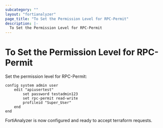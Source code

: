 ```yaml
---
subcategory: ""
layout: "fortianalyzer"
page_title: "To Set the Permission Level for RPC-Permit"
description: |-
  To Set the Permission Level for RPC-Permit
---
```



# To Set the Permission Level for RPC-Permit

Set the permission level for RPC-Permit:

```
config system admin user
    edit "apiusertest"
        set password testadmin123
        set rpc-permit read-write
        profileid "Super_User"
    end
end
```

FortiAnalyzer is now configured and ready to accept terraform requests.